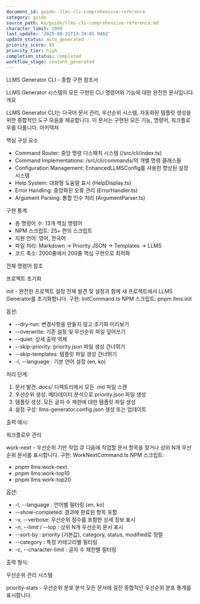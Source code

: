 ```yaml
---
document_id: guide--llms-cli-comprehensive-reference
category: guide
source_path: ko/guide/llms-cli-comprehensive-reference.md
character_limit: 2000
last_update: '2025-08-21T13:34:01.940Z'
update_status: auto_generated
priority_score: 95
priority_tier: high
completion_status: completed
workflow_stage: content_generated
---
```

LLMS Generator CLI - 종합 구현 참조서

LLMS Generator 시스템의 모든 구현된 CLI 명령어와 기능에 대한 완전한 문서입니다. 개요

LLMS Generator CLI는 다국어 문서 관리, 우선순위 시스템, 자동화된 템플릿 생성을 위한 종합적인 도구 모음을 제공합니다. 이 문서는 구현된 모든 기능, 명령어, 워크플로우를 다룹니다. 아키텍처

핵심 구성 요소
- Command Router: 중앙 명령 디스패치 시스템 (/src/cli/index.ts)
- Command Implementations: /src/cli/commands/의 개별 명령 클래스들
- Configuration Management: EnhancedLLMSConfig를 사용한 향상된 설정 시스템
- Help System: 대화형 도움말 표시 (HelpDisplay.ts)
- Error Handling: 중앙화된 오류 관리 (ErrorHandler.ts)
- Argument Parsing: 통합 인수 처리 (ArgumentParser.ts)

구현 통계
- 총 명령어 수: 13개 핵심 명령어
- NPM 스크립트: 25+ 편의 스크립트
- 지원 언어: 영어, 한국어
- 파일 처리: Markdown → Priority JSON → Templates → LLMS
- 코드 축소: 2000줄에서 200줄 핵심 구현으로 최적화

전체 명령어 참조

프로젝트 초기화

init - 완전한 프로젝트 설정
전체 발견 및 설정과 함께 새 프로젝트에서 LLMS Generator를 초기화합니다. 구현: InitCommand.ts
NPM 스크립트: pnpm llms:init

옵션:
- --dry-run: 변경사항을 만들지 않고 초기화 미리보기
- --overwrite: 기존 설정 및 우선순위 파일 덮어쓰기
- --quiet: 상세 출력 억제
- --skip-priority: priority.json 파일 생성 건너뛰기
- --skip-templates: 템플릿 파일 생성 건너뛰기
- -l, --language <lang>: 기본 언어 설정 (en, ko)

처리 단계:
1. 문서 발견: docs/ 디렉토리에서 모든 .md 파일 스캔
2. 우선순위 생성: 메타데이터 분석으로 priority.json 파일 생성
3. 템플릿 생성: 모든 글자 수 제한에 대한 템플릿 파일 생성
4. 설정 구성: llms-generator.config.json 생성 또는 업데이트

출력 예시:

워크플로우 관리

work-next - 우선순위 기반 작업 큐
다음에 작업할 문서 항목을 찾거나 상위 N개 우선순위 문서를 표시합니다. 구현: WorkNextCommand.ts
NPM 스크립트: 
- pnpm llms:work-next
- pnpm llms:work-top10
- pnpm llms:work-top20

옵션:
- -l, --language <lang>: 언어별 필터링 (en, ko)
- --show-completed: 결과에 완료된 항목 포함
- -v, --verbose: 우선순위 점수를 포함한 상세 정보 표시
- -n, --limit <number> / --top <number>: 상위 N개 우선순위 문서 표시
- --sort-by <field>: priority (기본값), category, status, modified로 정렬
- --category <cat>: 특정 카테고리별 필터링
- -c, --character-limit <num>: 글자 수 제한별 필터링

출력 형식:

우선순위 관리 시스템

priority-stats - 우선순위 분포 분석
모든 문서에 걸친 종합적인 우선순위 분포 통계를 표시합니다.
